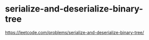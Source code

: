 # serialize-and-deserialize-binary-tree

https://leetcode.com/problems/serialize-and-deserialize-binary-tree/
